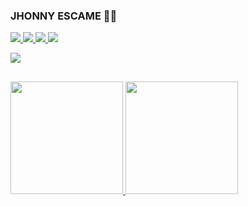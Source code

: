 ### JHONNY ESCAME 👨‍💻

<div> 
  <a href="http://instagram.com/escame" target="_blank">
    <img src="https://img.shields.io/badge/-Instagram-%23E4405F?style=for-the-badge&logo=instagram&logoColor=white" target="_blank">
  </a>
  <a href = "mailto:jhonny.escame@gmail.com">
    <img src="https://img.shields.io/badge/-Gmail-%23333?style=for-the-badge&logo=gmail&logoColor=white" target="_blank">
  </a>
  <a href="https://www.linkedin.com/in/jhonnyescame/" target="_blank">
    <img src="https://img.shields.io/badge/-LinkedIn-%230077B5?style=for-the-badge&logo=linkedin&logoColor=white" target="_blank">
  </a> 
  <a href="https://open.spotify.com/track/5qc2S7Rvv8dCu9UYCiZGP1?si=9b6da0ef94a44a83" target="_blank">
    <img src="https://img.shields.io/badge/Spotify-1ED760?&style=for-the-badge&logo=spotify&logoColor=white" target="_blank">
  </a>
</div>

![](https://bit.ly/3uS9vUm)

##

 <div>
  <a href="https://github.com/jhonnyescame">
  <img height="180em" src="https://github-readme-stats.vercel.app/api?username=jhonnyescame&show_icons=true&theme=dark&include_all_commits=true&count_private=true"/>
  <img height="180em" src="https://github-readme-stats.vercel.app/api/top-langs/?username=jhonnyescame&layout=compact&langs_count=7&theme=dark"/>
</div>
  

 



